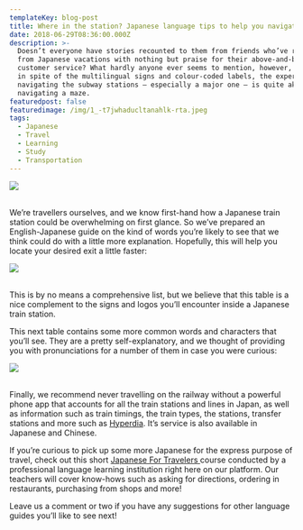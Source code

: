 ```yaml
---
templateKey: blog-post
title: Where in the station? Japanese language tips to help you navigate their subway
date: 2018-06-29T08:36:00.000Z
description: >-
  Doesn’t everyone have stories recounted to them from friends who’ve returned
  from Japanese vacations with nothing but praise for their above-and-beyond
  customer service? What hardly anyone ever seems to mention, however, is that
  in spite of the multilingual signs and colour-coded labels, the experience of
  navigating the subway stations — especially a major one — is quite akin to
  navigating a maze.
featuredpost: false
featuredimage: /img/1_-t7jwhaducltanahlk-rta.jpeg
tags:
  - Japanese
  - Travel
  - Learning
  - Study
  - Transportation
---
```



![](/img/1_-t7jwhaducltanahlk-rta.jpeg)

<br>We’re travellers ourselves, and we know first-hand how a Japanese train station could be overwhelming on first glance. So we’ve prepared an English-Japanese guide on the kind of words you’re likely to see that we think could do with a little more explanation. Hopefully, this will help you locate your desired exit a little faster:

![](/img/1_fvzph8racmpy1aqzii25jg.png)

<br>This is by no means a comprehensive list, but we believe that this table is a nice complement to the signs and logos you’ll encounter inside a Japanese train station.



This next table contains some more common words and characters that you’ll see. They are a pretty self-explanatory, and we thought of providing you with pronunciations for a number of them in case you were curious:



![](/img/1_osjnzswn66c6j8kg63325a.png)

<br>Finally, we recommend never travelling on the railway without a powerful phone app that accounts for all the train stations and lines in Japan, as well as information such as train timings, the train types, the stations, transfer stations and more such as [Hyperdia](http://www.hyperdia.com/en/). It’s service is also available in Japanese and Chinese.



If you’re curious to pick up some more Japanese for the express purpose of travel, check out this short [Japanese For Travelers ](https://fluentup.com/course-detail?id=5a9615ba34e7153c0cb847de)course conducted by a professional language learning institution right here on our platform. Our teachers will cover know-hows such as asking for directions, ordering in restaurants, purchasing from shops and more!



Leave us a comment or two if you have any suggestions for other language guides you’ll like to see next!
